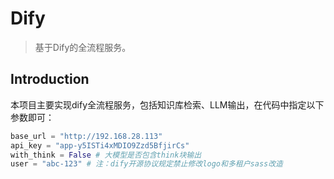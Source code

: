 # Dify

> 基于Dify的全流程服务。

## Introduction

本项目主要实现dify全流程服务，包括知识库检索、LLM输出，在代码中指定以下参数即可：

```python
base_url = "http://192.168.28.113"
api_key = "app-y5ISTi4xMDIO9Zzd5BfjirCs"
with_think = False # 大模型是否包含think块输出
user = "abc-123" # 注：dify开源协议规定禁止修改logo和多租户sass改造
```